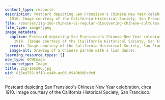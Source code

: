 ```yaml
---
content_type: resource
description: Postcard depicting San Fransisco's Chinese New Year celebration, circa
  1910. Image courtesy of the California Historical Society, San Francisco.
file: /courses/21g-106-chinese-vi-regular-discovering-chinese-cultures-and-societies-spring-2003/815ee7589f18ca4bac069940b998cdcd_21g-106s06.jpg
file_type: image/jpeg
image_metadata:
  caption: Postcard depicting San Fransisco's Chinese New Year celebration, circa
    1910. (Image courtesy of the [California Historical Society, San Francisco](http://sunsite.berkeley.edu/).)
  credit: Image courtesy of the California Historical Society, San Francisco.
  image-alt: Drawing of a Chinese parade with a lion dancer.
learning_resource_types: []
ocw_type: OCWImage
resourcetype: Image
title: 21g-106s06.jpg
uid: 815ee758-9f18-ca4b-ac06-9940b998cdcd
---
```

Postcard depicting San Fransisco's Chinese New Year celebration, circa 1910. Image courtesy of the California Historical Society, San Francisco.


